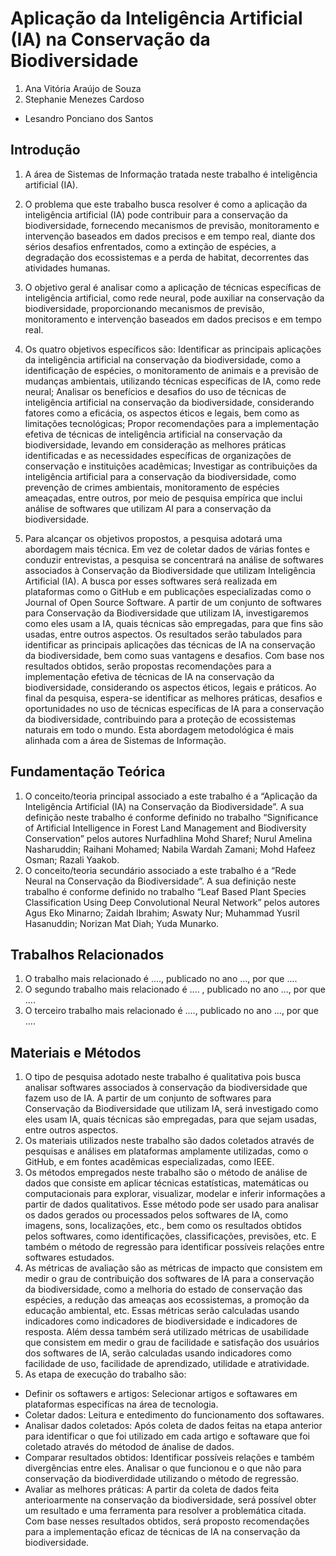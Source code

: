 # Aplicação da Inteligência Artificial (IA) na Conservação da Biodiversidade

1. Ana Vitória Araújo de Souza
2. Stephanie Menezes Cardoso

* Lesandro Ponciano dos Santos

## Introdução

1. A área de Sistemas de Informação tratada neste trabalho é inteligência artificial (IA).

2. O problema que este trabalho busca resolver é como a aplicação da inteligência artificial (IA) pode contribuir para a conservação da biodiversidade, fornecendo mecanismos de previsão, monitoramento e intervenção baseados em dados precisos e em tempo real, diante dos sérios desafios enfrentados, como a extinção de espécies, a degradação dos ecossistemas e a perda de habitat, decorrentes das atividades humanas.

3. O objetivo geral é analisar como a aplicação de técnicas específicas de inteligência artificial, como rede neural, pode auxiliar na conservação da biodiversidade, proporcionando mecanismos de previsão, monitoramento e intervenção baseados em dados precisos e em tempo real.

4. Os quatro objetivos específicos são: Identificar as principais aplicações da inteligência artificial na conservação da biodiversidade, como a identificação de espécies, o monitoramento de animais e a previsão de mudanças ambientais, utilizando técnicas específicas de IA, como rede neural;
Analisar os benefícios e desafios do uso de técnicas de inteligência artificial na conservação da biodiversidade, considerando fatores como a eficácia, os aspectos éticos e legais, bem como as limitações tecnológicas;
Propor recomendações para a implementação efetiva de técnicas de inteligência artificial na conservação da biodiversidade, levando em consideração as melhores práticas identificadas e as necessidades específicas de organizações de conservação e instituições acadêmicas;
Investigar as contribuições da inteligência artificial para a conservação da biodiversidade, como prevenção de crimes ambientais, monitoramento de espécies ameaçadas, entre outros, por meio de pesquisa empírica que inclui análise de softwares que utilizam AI para a conservação da biodiversidade.

5. Para alcançar os objetivos propostos, a pesquisa adotará uma abordagem mais técnica. Em vez de coletar dados de várias fontes e conduzir entrevistas, a pesquisa se concentrará na análise de softwares associados à Conservação da Biodiversidade que utilizam Inteligência Artificial (IA).
A busca por esses softwares será realizada em plataformas como o GitHub e em publicações especializadas como o Journal of Open Source Software. A partir de um conjunto de softwares para Conservação da Biodiversidade que utilizam IA, investigaremos como eles usam a IA, quais técnicas são empregadas, para que fins são usadas, entre outros aspectos.
Os resultados serão tabulados para identificar as principais aplicações das técnicas de IA na conservação da biodiversidade, bem como suas vantagens e desafios. Com base nos resultados obtidos, serão propostas recomendações para a implementação efetiva de técnicas de IA na conservação da biodiversidade, considerando os aspectos éticos, legais e práticos.
Ao final da pesquisa, espera-se identificar as melhores práticas, desafios e oportunidades no uso de técnicas específicas de IA para a conservação da biodiversidade, contribuindo para a proteção de ecossistemas naturais em todo o mundo. Esta abordagem metodológica é mais alinhada com a área de Sistemas de Informação.

## Fundamentação Teórica

1. O conceito/teoria principal associado a este trabalho é a “Aplicação da Inteligência Artificial (IA) na Conservação da Biodiversidade”. A sua definição neste trabalho é conforme definido no trabalho “Significance of Artificial Intelligence in Forest Land Management and Biodiversity Conservation” pelos autores Nurfadhlina Mohd Sharef; Nurul Amelina Nasharuddin; Raihani Mohamed; Nabila Wardah Zamani; Mohd Hafeez Osman; Razali Yaakob.
2. O conceito/teoria secundário associado a este trabalho é a “Rede Neural na Conservação da Biodiversidade”. A sua definição neste trabalho é conforme definido no trabalho “Leaf Based Plant Species Classification Using Deep Convolutional Neural Network” pelos autores Agus Eko Minarno; Zaidah Ibrahim; Aswaty Nur; Muhammad Yusril Hasanuddin; Norizan Mat Diah; Yuda Munarko.

## Trabalhos Relacionados

1. O trabalho mais relacionado é ...., publicado no ano ..., por que ....
1. O segundo trabalho mais relacionado é .... , publicado no ano ..., por que ....
1. O terceiro trabalho mais relacionado é ...., publicado no ano ...,  por que ....

## Materiais e Métodos

1. O tipo de pesquisa adotado neste trabalho é qualitativa pois busca analisar softwares associados à conservação da biodiversidade que fazem uso de IA. A partir de um conjunto de softwares para Conservação da Biodiversidade que utilizam IA, será investigado como eles usam IA, quais técnicas são empregadas, para que sejam usadas, entre outros aspectos.
1. Os materiais utilizados neste trabalho são dados coletados através de pesquisas e análises em plataformas amplamente utilizadas, como o GitHub, e em fontes acadêmicas especializadas, como IEEE.
1. Os métodos empregados neste trabalho são o método de análise de dados que consiste em aplicar técnicas estatísticas, matemáticas ou computacionais para explorar, visualizar, modelar e inferir informações a partir de dados qualitativos. Esse método pode ser usado para analisar os dados gerados ou processados pelos softwares de IA, como imagens, sons, localizações, etc., bem como os resultados obtidos pelos softwares, como identificações, classificações, previsões, etc. E também o  método de regressão para identificar possíveis relações entre softwares estudados.
1. As métricas de avaliação são as métricas de impacto que consistem em medir o grau de contribuição dos softwares de IA para a conservação da biodiversidade, como a melhoria do estado de conservação das espécies, a redução das ameaças aos ecossistemas, a promoção da educação ambiental, etc. Essas métricas serão calculadas usando indicadores como indicadores de biodiversidade e indicadores de resposta. Além dessa também será utilizado métricas de usabilidade que consistem em medir o grau de facilidade e satisfação dos usuários dos softwares de IA, serão calculadas usando indicadores como facilidade de uso, facilidade de aprendizado, utilidade e atratividade.
1. As etapa de execução do trabalho são:
* Definir os softawers e artigos:  Selecionar artigos e softawares em plataformas especifícas na área de tecnologia.
* Coletar dados: Leitura e entedimento do funcionamento dos softawares.
* Analisar dados coletados: Após coleta de dados feitas na etapa anterior para identificar o que foi utilizado em cada artigo e softaware que foi coletado através do métodod de ánalise de dados.
* Comparar resultados obtidos: Identificar possíveis relações e também divergências entre eles. Analisar o que funcionou e o que não para conservação da biodiverdidade utilizando o método de regressão.
*  Avaliar as melhores práticas: A partir da coleta de dados feita anterioarmente na conservação da biodiversidade, será possível obter um resultado e uma ferramenta para resolver a problemática citada. Com base nesses resultados obtidos, será proposto recomendações para a implementação eficaz de técnicas de IA na conservação da biodiversidade.
